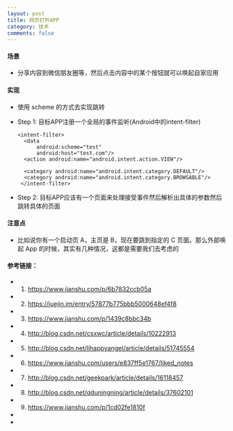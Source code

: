 ```yaml
---
layout: post
title: 网页打开APP
category: 技术
comments: false
---
```


#### 场景

* 分享内容到微信朋友圈等，然后点击内容中的某个按钮就可以唤起自家应用
   
#### 实现

* 使用 scheme 的方式去实现跳转

* Step 1: 目标APP注册一个全局的事件监听(Android中的intent-filter)


  ```
  <intent-filter>
    <data
        android:scheme="test"
        android:host="test.com"/>
    <action android:name="android.intent.action.VIEW"/>

    <category android:name="android.intent.category.DEFAULT"/>
    <category android:name="android.intent.category.BROWSABLE"/>
   </intent-filter>
   ```

* Step 2: 目标APP应该有一个页面来处理接受事件然后解析出具体的参数然后跳转具体的页面

#### 注意点

* 比如说你有一个启动页 A，主页是 B，现在要跳到指定的 C 页面。那么外部唤起 App 的时候，其实有几种情况，这都是需要我们去考虑的

#### 参考链接：
* 1. <https://www.jianshu.com/p/6b7832ccb05a>
* 2. <https://juejin.im/entry/57877b775bbb5000648ef4f8>
* 3. <https://www.jianshu.com/p/1439c8bbc34b>
* 4. <http://blog.csdn.net/csxwc/article/details/10222913>
* 5. <http://blog.csdn.net/lihappyangel/article/details/51745554>
* 6. <https://www.jianshu.com/users/e837ff5e1767/liked_notes>
* 7. <http://blog.csdn.net/geekpark/article/details/16118457>
* 8. <http://blog.csdn.net/qduningning/article/details/37602101>
* 9. <https://www.jianshu.com/p/1cd02fe1810f>
* 
* 
 